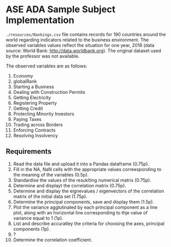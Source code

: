 # ASE ADA Sample Subject Implementation
```./resources/Rankings.csv``` file contains records for 190 countries around the world regarding indicators related to the business environment. The observed variables values reflect the situation for one year, 2018 (data source: World Bank: http://data.worldbank.org). The original dataset used by the professor was not available.

The observed variables are as follows:
1. Economy
2. globalRank
3. Starting a Business
4. Dealing with Construction Permits
5. Getting Electricity
6. Registering Property
7. Getting Credit
8. Protecting Minority Investors
9. Paying Taxes
10. Trading across Borders
11. Enforcing Contracts
12. Resolving Insolvency

## Requirements
1. Read the data file and upload it into a Pandas dataframe (0.75p).
2. Fill in the NA, NaN cells with the appropriate values correesponding to the meaning of the variables (0.5p).
3. Standardise the values of the resuklting numerical matrix (0.75p).
4. Determine and displayt the correlation matrix (0.75p).
5. Determine and display the eignevalues / eigenvectors of the correlation matrix of the initial data set (1.75p).
6. Determine the principal components, save and display them (1.5p).
7. Plot the variance agglutinated by each principal component as a line plot, along with an horizontal line corresponding to thje value of variance equal to 1 (1p).
8. List and describe accuratley the criteria for choosing the axes, principal components (1p).
9. ?
10. Determine the correlation coefficient.
